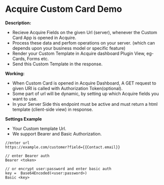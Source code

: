 # Acquire Custom Card Demo


**Description:**

* Recieve Acquire Fields on the given Url (server), whenever the Custom Card App is opened in Acquire.
* Process these data and perfom operations on your server. (which can depends upon your business model or specific feature)
* Render your Custom Template in Acquire dashboard Plugin View, eg- Cards, Forms etc.
* Send this Custom Template in the response.


**Working:**

* When Custom Card is opened in Acquire Dashboard, A GET request to given URI is called with Authorization Token(optional).
* Some part of url will be dynamic, by setting up which Acquire fields you want to use.
* In your Server Side this endpoint must be active and must return a html template (client-side view) in response.



**Settings Example**

* Your Custom template Url.
* We support Bearer and Basic Authorization. 

```
//enter url
https://example.com/customer?field={{Contact.email}}

// enter Bearer auth
Bearer <token>

// or encrypt user:password and enter basic auth
key =  Base64Encoded(<user:password>)
Basic <key>
```

